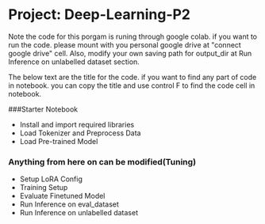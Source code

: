 # Project: Deep-Learning-P2

Note the code for this porgam is runing through google colab. if you want to run the code. please mount with you personal google drive at "connect google drive" cell. Also, modify your own saving path for output_dir at Run Inference on unlabelled dataset section. 

The below text are the title for the code. if you want to find any part of code in notebook. you can copy the title and use control F to find the code cell in notebook.


###Starter Notebook
- Install and import required libraries
- Load Tokenizer and Preprocess Data
- Load Pre-trained Model


### Anything from here on can be modified(Tuning)
- Setup LoRA Config
- Training Setup
- Evaluate Finetuned Model
- Run Inference on eval_dataset
- Run Inference on unlabelled dataset
